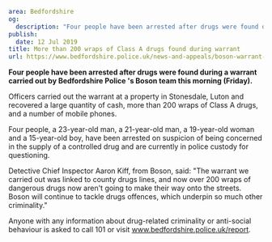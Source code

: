 ```yaml
area: Bedfordshire
og:
  description: "Four people have been arrested after drugs were found during a warrant carried out by Bedfordshire Police\u2019s Boson team this morning (Friday)."
publish:
  date: 12 Jul 2019
title: More than 200 wraps of Class A drugs found during warrant
url: https://www.bedfordshire.police.uk/news-and-appeals/boson-warrant-drugs-july2019
```

**Four people have been arrested after drugs were found during a warrant carried out by Bedfordshire Police 's Boson team this morning (Friday).**

Officers carried out the warrant at a property in Stonesdale, Luton and recovered a large quantity of cash, more than 200 wraps of Class A drugs, and a number of mobile phones.

Four people, a 23-year-old man, a 21-year-old man, a 19-year-old woman and a 15-year-old boy, have been arrested on suspicion of being concerned in the supply of a controlled drug and are currently in police custody for questioning.

Detective Chief Inspector Aaron Kiff, from Boson, said: "The warrant we carried out was linked to county drugs lines, and now over 200 wraps of dangerous drugs now aren't going to make their way onto the streets. Boson will continue to tackle drugs offences, which underpin so much other criminality."

Anyone with any information about drug-related criminality or anti-social behaviour is asked to call 101 or visit www.bedfordshire.police.uk/report.
